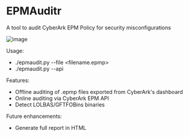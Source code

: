 # EPMAuditr
A tool to audit CyberArk EPM Policy for security misconfigurations

![image](https://github.com/z3mms/EPMAuditr/assets/1330657/bd49a2ab-bd48-42d2-a1a8-20d2a276dea6)

Usage:
- ./epmaudit.py --file <filename.epmp>
- ./epmaudit.py --api


Features:
- Offline auditing of .epmp files exported from CyberArk's dashboard
- Online auditing via CyberArk EPM API
- Detect LOLBAS/GFTFOBins binaries

Future enhancements:
- Generate full report in HTML
